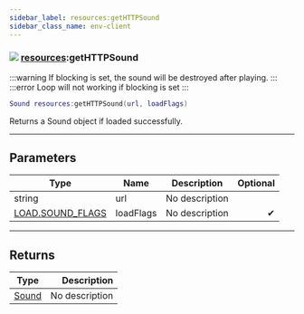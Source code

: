 ```yaml
---
sidebar_label: resources:getHTTPSound
sidebar_class_name: env-client
---
```


### ![](/img/wiki/client.png) [resources](../resources/README.md):getHTTPSound

:::warning
If blocking is set, the sound will be destroyed after playing.
:::
:::error
Loop will not working if blocking is set
:::


```lua
Sound resources:getHTTPSound(url, loadFlags)
```

Returns a Sound object if loaded successfully.<br/>

-----------------
## Parameters

| Type   | Name | Description | Optional |
| ------ | ---- | ----------- | -------: |
| string | url | No description |   |
| [LOAD.SOUND_FLAGS](../load.sound_flags/README.md) | loadFlags | No description | ✔ |

-----------------
## Returns

| Type   | Description |
| ------ | ----------: |
| [Sound](../sound/README.md) | No description |
